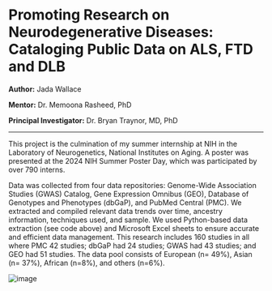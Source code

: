 # Promoting Research on Neurodegenerative Diseases: Cataloging Public Data on ALS, FTD and DLB

**Author:** Jada Wallace

**Mentor:** Dr. Memoona Rasheed, PhD

**Principal Investigator:** Dr. Bryan Traynor, MD, PhD

___

This project is the culmination of my summer internship at NIH in the Laboratory of Neurogenetics, National Institutes on Aging. A poster was presented at the 2024 NIH Summer Poster Day, which was participated by over 790 interns.

Data was collected from four data repositories: Genome-Wide Association Studies
(GWAS) Catalog, Gene Expression Omnibus (GEO), Database of Genotypes and
Phenotypes (dbGaP), and PubMed Central (PMC). We extracted and compiled relevant
data trends over time, ancestry information, techniques used, and sample. We used
Python-based data extraction (see code above) and Microsoft Excel sheets to ensure accurate and efficient
data management. This research includes 160 studies in all where PMC 42 studies;
dbGaP had 24 studies; GWAS had 43 studies; and GEO had 51 studies. The data pool
consists of European (n= 49%), Asian (n= 37%), African (n=8%), and others (n=6%).

![image](https://github.com/user-attachments/assets/1aae82fd-b28c-45a0-b4cd-af1ef4b7753b)
